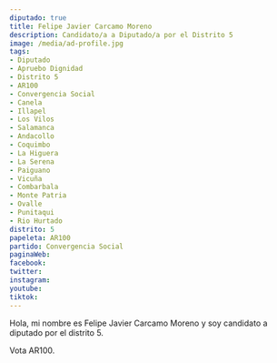 ```yaml
---
diputado: true
title: Felipe Javier Carcamo Moreno
description: Candidato/a a Diputado/a por el Distrito 5
image: /media/ad-profile.jpg
tags:
- Diputado
- Apruebo Dignidad
- Distrito 5
- AR100
- Convergencia Social
- Canela
- Illapel
- Los Vilos
- Salamanca
- Andacollo
- Coquimbo
- La Higuera
- La Serena
- Paiguano
- Vicuña
- Combarbala
- Monte Patria
- Ovalle
- Punitaqui
- Rio Hurtado
distrito: 5
papeleta: AR100
partido: Convergencia Social
paginaWeb:
facebook:
twitter:
instagram:
youtube:
tiktok:
---
```

Hola, mi nombre es Felipe Javier Carcamo Moreno y soy candidato a diputado por el distrito 5.

Vota AR100.

